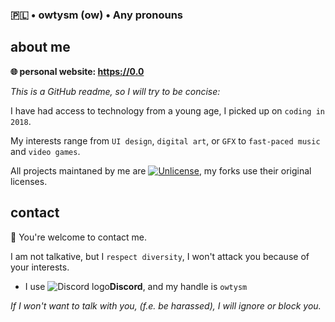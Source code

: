 ### 🇵🇱 • owtysm (ow) • Any pronouns

## about me
**🌐 personal website: https://0.0**

*This is a GitHub readme, so I will try to be concise:*

I have had access to technology from a young age, I picked up on `coding in 2018`.

My interests range from `UI design`, `digital art`, or `GFX` to `fast-paced music` and `video games`.  

All projects maintaned by me are [![Unlicense](https://img.shields.io/badge/-Unlicense-6a00ff)](https://unlicense.org/), my forks use their original licenses.

## contact
💜 You're welcome to contact me. 

I am not talkative, but I `respect diversity`, I won't attack you because of your interests.

- I use ![Discord logo](https://i.imgur.com/BvvyqHK.png)**Discord**, and my handle is `owtysm`

*If I won't want to talk with you, (f.e. be harassed), I will ignore or block you.*
